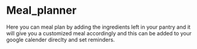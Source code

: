 # Meal_planner

Here you can meal plan by adding the ingredients left in your pantry and it will give you a customized meal accordingly and this can be added to 
your google calender direclty and set reminders.
